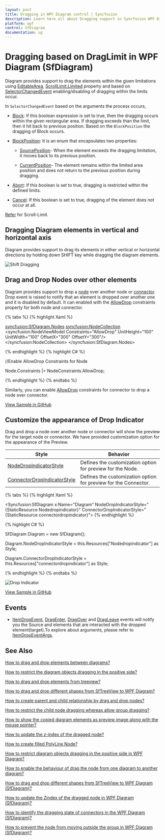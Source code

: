 ```yaml
---
layout: post
title: Dragging in WPF Diagram control | Syncfusion
description: Learn here all about Dragging support in Syncfusion WPF Diagram (SfDiagram) control, its elements and more.
platform: wpf
control: SfDiagram
documentation: ug
---
```


# Dragging based on DragLimit in WPF Diagram (SfDiagram)

Diagram provides support to drag the elements within the given limitations using [EditableArea](https://help.syncfusion.com/cr/wpf/Syncfusion.UI.Xaml.Diagram.ScrollSettings.html#Syncfusion_UI_Xaml_Diagram_ScrollSettings_EditableArea), [ScrollLimit.Limited](https://help.syncfusion.com/cr/wpf/Syncfusion.UI.Xaml.Diagram.ScrollLimit.html#Syncfusion_UI_Xaml_Diagram_ScrollLimit_Limited) property and based on [SelectorChangedEvent](https://help.syncfusion.com/cr/wpf/Syncfusion.UI.Xaml.Diagram.SelectorChangedEventArgs.html) enabling/disabling of dragging within the limits occur.

In `SelectorChangedEvent` based on the arguments the process occurs,
* [Block](https://help.syncfusion.com/cr/wpf/Syncfusion.UI.Xaml.Diagram.SelectorChangedEventArgs.html#Syncfusion_UI_Xaml_Diagram_SelectorChangedEventArgs_Block): If this boolean expression is set to true, then the dragging occurs within the given rectangular area. If dragging exceeds than the limit, then it hit back to previous position. Based on the `BlockPosition` the dragging of Block occurs.

* [BlockPosition](https://help.syncfusion.com/cr/wpf/Syncfusion.UI.Xaml.Diagram.SelectorChangedEventArgs.html#Syncfusion_UI_Xaml_Diagram_SelectorChangedEventArgs_BlockPosition):  It is an enum that encapsulates two properties:

  * [SourcePosition](https://help.syncfusion.com/cr/wpf/Syncfusion.UI.Xaml.Diagram.BlockPosition.html#Syncfusion_UI_Xaml_Diagram_BlockPosition_SourcePostion)- When the element exceeds the dragging limitation, it moves back to its previous position.

  * [CurrentPosition](https://help.syncfusion.com/cr/wpf/Syncfusion.UI.Xaml.Diagram.BlockPosition.html#Syncfusion_UI_Xaml_Diagram_BlockPosition_CurrentPosition)- The element remains within the limited area position and does not return to the previous position during dragging.

* [Abort](https://help.syncfusion.com/cr/wpf/Syncfusion.UI.Xaml.Diagram.SelectorChangedEventArgs.html#Syncfusion_UI_Xaml_Diagram_SelectorChangedEventArgs_Abort): If this boolean is set to true, dragging is restricted within the defined limits.
* [Cancel](https://help.syncfusion.com/cr/wpf/Syncfusion.UI.Xaml.Diagram.SelectorChangedEventArgs.html#Syncfusion_UI_Xaml_Diagram_SelectorChangedEventArgs_Cancel): If this boolean is set to true, dragging of the element does not occur at all.   

[Refer](https://help.syncfusion.com/wpf/diagram/scroll-settings/scrolllimit) for Scroll-Limit.

## Dragging Diagram elements in vertical and horizontal axis

Diagram provides support to drag its elements in either vertical or horizontal directions by holding down SHIFT key while dragging the diagram elements.

![Shift Dragging](Drag_Images/ShiftDragging.gif)

## Drag and Drop Nodes over other elements

Diagram provides support to drop a [node](https://help.syncfusion.com/cr/wpf/Syncfusion.UI.Xaml.Diagram.NodeViewModel.html) over another node or [connector](https://help.syncfusion.com/cr/wpf/Syncfusion.UI.Xaml.Diagram.ConnectorViewModel.html). Drop event is raised to notify that an element is dropped over another one and it is disabled by default. It can enabled with the [AllowDrop](https://help.syncfusion.com/cr/wpf/Syncfusion.UI.Xaml.Diagram.NodeConstraints.html) constraints property for both node and connector.

{% tabs %}
{% highlight Xaml %}

<syncfusion:SfDiagram.Nodes>
    <syncfusion:NodeCollection>
        <syncfusion:NodeViewModel Constraints="AllowDrop" 
                                  UnitHeight="100" UnitWidth="100"
                                  OffsetX="300" OffsetY="300"/>
    </syncfusion:NodeCollection>
</syncfusion:SfDiagram.Nodes>

{% endhighlight %}
{% highlight C# %}

//Enable AllowDrop Constraints for Node

Node.Constraints |= NodeConstraints.AllowDrop;

{% endhighlight %}
{% endtabs %}

Similarly, you can enable [AllowDrop](https://help.syncfusion.com/cr/wpf/Syncfusion.UI.Xaml.Diagram.ConnectorConstraints.html) constraints for connector to drop a node over connector.

[View Sample in GitHub](https://github.com/SyncfusionExamples/WPF-Diagram-Examples/tree/master/Samples/Interaction/IndicatorStyle-sample)

## Customize the appearance of Drop Indicator

Drag and drop a node over another node or connector will show the preview for the target node or connector. We have provided customization option for the appearance of the Preview.

| Style | Behavior |
| --|--|
| [NodeDropIndicatorStyle](https://help.syncfusion.com/cr/wpf/Syncfusion.UI.Xaml.Diagram.SfDiagram.html#Syncfusion_UI_Xaml_Diagram_SfDiagram_NodeDropIndicatorStyle) | Defines the customization option for preview for the Node. |
| [ConnectorDropIndicatorStyle](https://help.syncfusion.com/cr/wpf/Syncfusion.UI.Xaml.Diagram.SfDiagram.html#Syncfusion_UI_Xaml_Diagram_SfDiagram_ConnectorDropIndicatorStyle) | Defines the customization option for preview for the Connector.|

{% tabs %}
{% highlight Xaml %}

<Style TargetType="Shape" x:Key="Nodedropindicator">
    <Setter Property="StrokeThickness" Value="4"/>
    <Setter Property="Stroke" Value="Orange"/>
</Style>

<Style TargetType="Shape" x:Key="connectordropindicator">
    <Setter Property="StrokeThickness" Value="2"/>
    <Setter Property="Stroke" Value="Blue"/>
</Style>


<Syncfusion:SfDiagram x:Name="Diagram" 
                      NodeDropIndicatorStyle="{StaticResource Nodedropindicator}"
                      ConnectorDropIndicatorStyle="{StaticResource connectordropindicator}">
{% endhighlight %}

{% highlight C# %}

SfDiagram Diagram = new SfDiagram();

Diagram.NodeDropIndicatorStyle = this.Resources["Nodedropindicator"] as Style;

Diagram.ConnectorDropIndicatorStyle = this.Resources["connectordropindicator"] as Style;

{% endhighlight %}
{% endtabs %}

![Drop Indicator](Drag_Images/DropIndicators.gif)

[View Sample in GitHub](https://github.com/SyncfusionExamples/WPF-Diagram-Examples/tree/master/Samples/Interaction/IndicatorStyle-sample)

## Events 

* [ItemDropEvent](https://help.syncfusion.com/cr/wpf/Syncfusion.UI.Xaml.Diagram.IGraphInfo.html#Syncfusion_UI_Xaml_Diagram_IGraphInfo_ItemDropEvent), [DragEnter](https://help.syncfusion.com/cr/wpf/Syncfusion.UI.Xaml.Diagram.IGraphInfo.html#Syncfusion_UI_Xaml_Diagram_IGraphInfo_DragEnter), [DragOver](https://help.syncfusion.com/cr/wpf/Syncfusion.UI.Xaml.Diagram.IGraphInfo.html#Syncfusion_UI_Xaml_Diagram_IGraphInfo_DragOver) and [DragLeave](https://help.syncfusion.com/cr/wpf/Syncfusion.UI.Xaml.Diagram.IGraphInfo.html#Syncfusion_UI_Xaml_Diagram_IGraphInfo_DragLeave) events will notify you the Source and elements that are interacted with the dropped element(target).To explore about arguments, please refer to [ItemDropEventArgs](https://help.syncfusion.com/cr/wpf/Syncfusion.UI.Xaml.Diagram.ItemDropEventArgs.html).

## See Also

[How to drag and drop elements between diagrams?](https://support.syncfusion.com/kb/article/6270/how-to-enable-drag-the-node-from-one-diagram-to-another-wpf-diagram-sfdiagram)

[How to restrict the diagram objects dragging in the positive side?](https://support.syncfusion.com/kb/article/9917/how-to-restrict-the-diagram-objects-dragging-in-the-positive-side-in-the-wpf-diagram)

[How to drag and drop elements from treeview?](https://support.syncfusion.com/kb/article/9277/how-to-drag-and-drop-elements-from-treeview-in-wpf-diagram-sfdiagram)

[How to drag and drop different shapes from SfTreeView to WPF Diagram?](https://support.syncfusion.com/kb/article/10960/how-to-drag-and-drop-different-shapes-from-sftreeview-to-wpf-diagram-sfdiagram)

[How to create parent and child relationship by drag and drop nodes?](https://support.syncfusion.com/kb/article/10008/how-to-create-parent-and-child-relationship-by-drag-and-drop-nodes-in-wpf-diagram-sfdiagram)

[How to restrict the child node dragging whereas allow group dragging?](https://support.syncfusion.com/kb/article/9921/how-to-restrict-the-child-node-dragging-whereas-allow-group-dragging-in-wpf-diagram)

[How to show the copied diagram elements as preview image along with the mouse pointer?](https://support.syncfusion.com/kb/article/12037/how-to-show-the-copied-diagram-elements-as-preview-image-along-with-the-mouse-pointer-in)

[How to update the z-index of the dragged node?](https://support.syncfusion.com/kb/article/10388/how-to-update-the-zindex-of-the-dragged-node-in-wpf-diagram-sfdiagram)

[How to create filled PolyLine Node?](https://support.syncfusion.com/kb/article/10255/how-to-create-filled-polyline-node-in-wpf-diagram-sfdiagram)

[How to restrict diagram objects dragging in the positive side in WPF Diagram?](https://support.syncfusion.com/kb/article/9917/how-to-restrict-diagram-objects-dragging-in-the-positive-side-in-wpf-diagram)

[How to enable the behaviour of drag the node from one diagram to another diagram?](https://support.syncfusion.com/kb/article/6270/how-to-enable-drag-the-node-from-one-diagram-to-another-wpf-diagram-sfdiagram)

[How to drag and drop different shapes from SfTreeView to WPF Diagram (SfDiagram)?](https://support.syncfusion.com/kb/article/10960/how-to-drag-and-drop-different-shapes-from-sftreeview-to-wpf-diagram-sfdiagram)

[How to update the Zindex of the dragged node in WPF Diagram (SfDiagram)?](https://support.syncfusion.com/kb/article/10388/how-to-update-the-zindex-of-the-dragged-node-in-wpf-diagram-sfdiagram)

[How to identify the dragging state of connectors in the WPF Diagram (SfDiagram)?](https://support.syncfusion.com/kb/article/18846/how-to-identify-the-dragging-state-of-connectors-in-the-wpf-diagram-sfdiagram)

[How to prevent the node from moving outside the group in WPF Diagram (SfDiagram)?](https://support.syncfusion.com/kb/article/18852/how-to-prevent-the-node-from-moving-outside-the-group-in-wpf-diagram-sfdiagram)